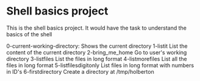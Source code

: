 # Shell basics project

This is the shell basics project. It would have the task to understand the basics of the shell

0-current-working-directory: 	  Shows the current directory
1-listit		     	  List the content of the current directory
2-bring_me_home			  Go to user's working directory
3-listfiles			  List the files in long format
4-listmorefiles			  List all the files in long format
5-listfilesdigitonly		  List files in long format with numbers in ID's
6-firstdirectory		  Create a directory at /tmp/holberton
